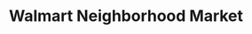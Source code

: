 ---
title: "Walmart Neighborhood Market"
url: /enid/walmart-neighborhood-market/
shop: Supermarkt
---